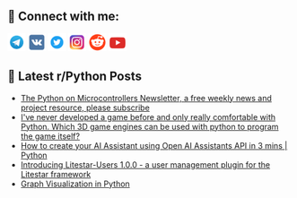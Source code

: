 ## 🔎 Connect with me:
[<img src="https://github.com/bullbesh/bullbesh/blob/main/images/Telegram.png" width="32" height="32" />](https://t.me/bullbesh)
[<img src="https://github.com/bullbesh/bullbesh/blob/main/images/VK.png" width="32" height="32" />](https://vk.com/bullbesh)
[<img src="https://github.com/bullbesh/bullbesh/blob/main/images/Twitter.png" width="32" height="32" />](https://twitter.com/bullbesh1)
[<img src="https://github.com/bullbesh/bullbesh/blob/main/images/Instagram.png" width="32" height="32" />](https://www.instagram.com/bullbesh)
[<img src="https://github.com/bullbesh/bullbesh/blob/main/images/Reddit.png" width="32" height="32" />](https://www.reddit.com/user/bullbesh)
[<img src="https://github.com/bullbesh/bullbesh/blob/main/images/YouTube.png" width="32" height="32" />](https://www.youtube.com/channel/UCtfjRs6uzgq5mfm8S06WTcg)

## 📕 Latest r/Python Posts
<!-- BLOG-POST-LIST:START -->
- [The Python on Microcontrollers Newsletter, a free weekly news and project resource, please subscribe](https://www.reddit.com/r/Python/comments/17uc5qy/the_python_on_microcontrollers_newsletter_a_free/)
- [I&#39;ve never developed a game before and only really comfortable with Python. Which 3D game engines can be used with python to program the game itself?](https://www.reddit.com/r/Python/comments/17ubaxy/ive_never_developed_a_game_before_and_only_really/)
- [How to create your AI Assistant using Open AI Assistants API in 3 mins | Python](https://www.reddit.com/r/Python/comments/17uaunh/how_to_create_your_ai_assistant_using_open_ai/)
- [Introducing Litestar-Users 1.0.0 - a user management plugin for the Litestar framework](https://www.reddit.com/r/Python/comments/17u9h4f/introducing_litestarusers_100_a_user_management/)
- [Graph Visualization in Python](https://www.reddit.com/r/Python/comments/17u6tbd/graph_visualization_in_python/)
<!-- BLOG-POST-LIST:END -->
